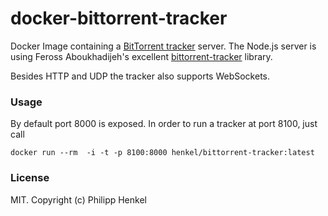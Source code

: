 # docker-bittorrent-tracker
Docker Image containing a [BitTorrent tracker](https://wiki.theory.org/BitTorrentSpecification#Tracker_HTTP.2FHTTPS_Protocol) server.
The Node.js server is using Feross Aboukhadijeh's excellent [bittorrent-tracker](https://github.com/feross/bittorrent-tracker) library.

Besides HTTP and UDP the tracker also supports WebSockets.

### Usage
By default port 8000 is exposed. In order to run a tracker at port 8100, just call

```console
docker run --rm  -i -t -p 8100:8000 henkel/bittorrent-tracker:latest
```

### License

MIT. Copyright (c) Philipp Henkel
